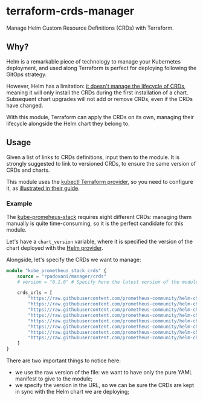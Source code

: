 # terraform-crds-manager

Manage Helm Custom Resource Definitions (CRDs) with Terraform. 

## Why?

Helm is a remarkable piece of technology to manage your Kubernetes deployment, and used along Terraform is perfect for deploying following the GitOps strategy.

However, Helm has a limitation: [it doesn't manage the lifecycle of CRDs][0], meaning it will only install the CRDs during the first installation of a chart. Subsequent chart upgrades will not add or remove CRDs, even if the CRDs have changed.

With this module, Terraform can apply the CRDs on its own, managing their lifecycle alongside the Helm chart they belong to.

## Usage

Given a list of links to CRDs definitions, input them to the module. It is strongly suggested to link to versioned CRDs, to ensure the same version of CRDs and charts.

This module uses the [kubectl Terraform provider][2], so you need to configure it, as [illustrated in their guide][3].

### Example

The [kube-promeheus-stack][4] requires eight different CRDs: managing them manually is quite time-consuming, so it is the perfect candidate for this module.

Let's have a `chart_version` variable, where it is specified the version of the chart deployed with the [Helm provider][5].

Alongside, let's specify the CRDs we want to manage:

```terraform
module "kube_prometheus_stack_crds" {
    source = "rpadovani/manager/crds"
    # version = "0.1.0" # Specify here the latest version of the module

    crds_urls = [
        "https://raw.githubusercontent.com/prometheus-community/helm-charts/kube-prometheus-stack-${var.chart_version}/charts/kube-prometheus-stack/crds/crd-alertmanagerconfigs.yaml",
        "https://raw.githubusercontent.com/prometheus-community/helm-charts/kube-prometheus-stack-${var.chart_version}/charts/kube-prometheus-stack/crds/crd-alertmanagers.yaml",
        "https://raw.githubusercontent.com/prometheus-community/helm-charts/kube-prometheus-stack-${var.chart_version}/charts/kube-prometheus-stack/crds/crd-podmonitors.yaml",
        "https://raw.githubusercontent.com/prometheus-community/helm-charts/kube-prometheus-stack-${var.chart_version}/charts/kube-prometheus-stack/crds/crd-probes.yaml",
        "https://raw.githubusercontent.com/prometheus-community/helm-charts/kube-prometheus-stack-${var.chart_version}/charts/kube-prometheus-stack/crds/crd-prometheuses.yaml",
        "https://raw.githubusercontent.com/prometheus-community/helm-charts/kube-prometheus-stack-${var.chart_version}/charts/kube-prometheus-stack/crds/crd-prometheusrules.yaml",
        "https://raw.githubusercontent.com/prometheus-community/helm-charts/kube-prometheus-stack-${var.chart_version}/charts/kube-prometheus-stack/crds/crd-servicemonitors.yaml",
        "https://raw.githubusercontent.com/prometheus-community/helm-charts/kube-prometheus-stack-${var.chart_version}/charts/kube-prometheus-stack/crds/crd-thanosrulers.yaml",
    ]
}
```

There are two important things to notice here:
- we use the raw version of the file: we want to have only the pure YAML manifest to give to the module;
- we specify the version in the URL, so we can be sure the CRDs are kept in sync with the Helm chart we are deploying;


[0]: https://helm.sh/docs/chart_best_practices/custom_resource_definitions/
[2]: https://registry.terraform.io/providers/gavinbunney/kubectl/1.14.0
[3]: https://registry.terraform.io/providers/gavinbunney/kubectl/latest/docs#configuration
[4]: https://github.com/prometheus-community/helm-charts/blob/main/charts/kube-prometheus-stack/README.md
[5]: https://registry.terraform.io/providers/hashicorp/helm/latest/docs
